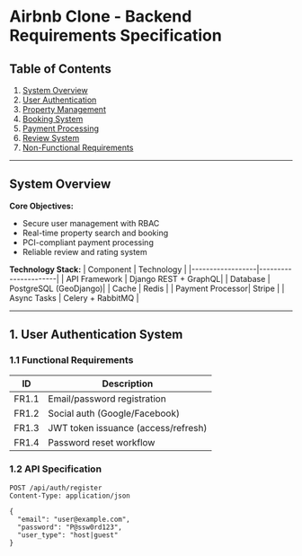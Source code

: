 # Airbnb Clone - Backend Requirements Specification

## Table of Contents
1. [System Overview](#system-overview)
2. [User Authentication](#1-user-authentication-system)
3. [Property Management](#2-property-management)
4. [Booking System](#3-booking-system) 
5. [Payment Processing](#4-payment-processing)
6. [Review System](#5-review-system)
7. [Non-Functional Requirements](#non-functional-requirements)

---

## System Overview
**Core Objectives:**
- Secure user management with RBAC
- Real-time property search and booking
- PCI-compliant payment processing
- Reliable review and rating system

**Technology Stack:**
| Component        | Technology           |
|------------------|----------------------|
| API Framework    | Django REST + GraphQL|
| Database         | PostgreSQL (GeoDjango)|
| Cache            | Redis                |
| Payment Processor| Stripe               |
| Async Tasks      | Celery + RabbitMQ    |

---

## 1. User Authentication System

### 1.1 Functional Requirements
| ID     | Description                          |
|--------|-------------------------------------|
| FR1.1  | Email/password registration         |
| FR1.2  | Social auth (Google/Facebook)       |
| FR1.3  | JWT token issuance (access/refresh) |
| FR1.4  | Password reset workflow             |

### 1.2 API Specification
```http
POST /api/auth/register
Content-Type: application/json

{
  "email": "user@example.com",
  "password": "P@ssw0rd123",
  "user_type": "host|guest"
}